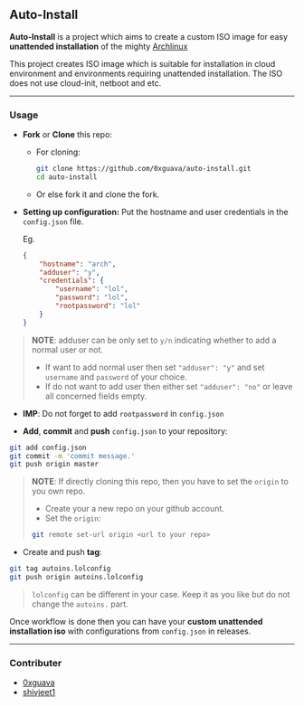 ## Auto-Install
**Auto-Install** is a project which aims to create a custom ISO image for easy **unattended installation** of the mighty [Archlinux](https://archlinux.org)

This project creates ISO image which is suitable for installation in cloud environment and environments requiring unattended installation. The ISO does not use cloud-init, netboot and etc.

---

### Usage
- **Fork** or **Clone** this repo:
    - For cloning:
        ```bash
        git clone https://github.com/0xguava/auto-install.git
        cd auto-install
        ```
    - Or else fork it and clone the fork.

- **Setting up configuration:** Put the hostname and user credentials in the `config.json` file.

    Eg.
    ```json
    {
        "hostname": "arch",
        "adduser": "y",
        "credentials": {
            "username": "lol",
            "password": "lol",
            "rootpassword": "lol"
        }
    }
    ```
> **NOTE**: adduser can be only set to `y/n` indicating whether to add a normal user or not.
> - If want to add normal user then set `"adduser": "y"` and set `username` and `password` of your choice.
> - If do not want to add user then either set `"adduser": "no"` or leave all concerned fields empty.

- **IMP**: Do not forget to add `rootpassword` in `config.json`

- **Add**, **commit** and **push** `config.json` to your repository:
```bash
git add config.json
git commit -m 'commit message.'
git push origin master
```
> **NOTE**: If directly cloning this repo, then you have to set the `origin` to you own repo.
> - Create your a new repo on your github account.
> - Set the `origin`: 
>```bash
>git remote set-url origin <url to your repo> 
>```

- Create and push **tag**:
```bash
git tag autoins.lolconfig
git push origin autoins.lolconfig

```
> `lolconfig` can be different in your case. Keep it as you like but do not change the `autoins.` part.

Once workflow is done then you can have your **custom unattended installation iso** with configurations from `config.json` in releases.

---

### Contributer
- [0xguava](https://0xgauva.github.io/)
- [shivjeet1](https://shivjeet1.github.io)
